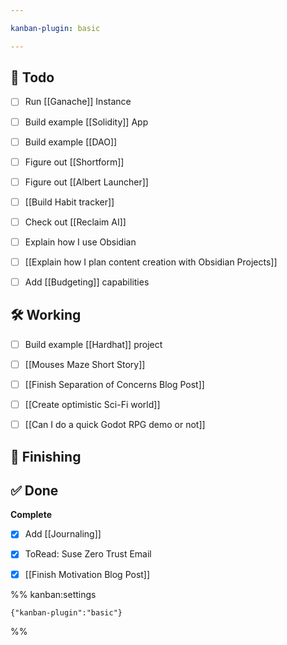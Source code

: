 ```yaml
---

kanban-plugin: basic

---
```


## 📝 Todo

- [ ] Run [[Ganache]] Instance
- [ ] Build example [[Solidity]] App
- [ ] Build example [[DAO]]
- [ ] Figure out [[Shortform]]
- [ ] Figure out [[Albert Launcher]]
- [ ] [[Build Habit tracker]]
- [ ] Check out [[Reclaim AI]]
- [ ] Explain how I use Obsidian
- [ ] [[Explain how I plan content creation with Obsidian Projects]]
- [ ] Add [[Budgeting]] capabilities


## 🛠️  Working

- [ ] Build example [[Hardhat]] project
- [ ] [[Mouses Maze Short Story]]
- [ ] [[Finish Separation of Concerns Blog Post]]
- [ ] [[Create optimistic Sci-Fi world]]
- [ ] [[Can I do a quick Godot RPG demo or not]]


## 🧽 Finishing



## ✅ Done

**Complete**
- [x] Add [[Journaling]]
- [x] ToRead: Suse Zero Trust Email
- [x] [[Finish Motivation Blog Post]]




%% kanban:settings
```
{"kanban-plugin":"basic"}
```
%%